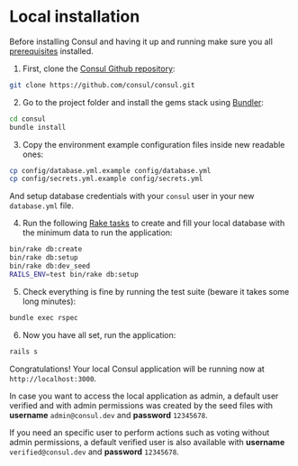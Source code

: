 # Local installation

Before installing Consul and having it up and running make sure you all [prerequisites](prerequisites) installed.

1. First, clone the [Consul Github repository](https://github.com/consul/consul/):

  ```bash
  git clone https://github.com/consul/consul.git
  ```

2. Go to the project folder and install the gems stack using [Bundler](http://bundler.io/):

  ```bash
  cd consul
  bundle install
  ```

3. Copy the environment example configuration files inside new readable ones:

  ```bash
  cp config/database.yml.example config/database.yml
  cp config/secrets.yml.example config/secrets.yml
  ```

  And setup database credentials with your `consul` user in your new `database.yml` file.

4. Run the following [Rake tasks](https://github.com/ruby/rake) to create and fill your local database with the minimum data to run the application:

  ```bash
  bin/rake db:create
  bin/rake db:setup
  bin/rake db:dev_seed
  RAILS_ENV=test bin/rake db:setup
  ```

5. Check everything is fine by running the test suite (beware it takes some long minutes):

  ```bash
  bundle exec rspec
  ```

6. Now you have all set, run the application:

  ```bash
  rails s
  ```

  Congratulations! Your local Consul application will be running now at `http://localhost:3000`.

In case you want to access the local application as admin, a default user verified and with admin permissions was created by the seed files with **username** `admin@consul.dev` and **password** `12345678`.

If you need an specific user to perform actions such as voting without admin permissions, a default verified user is also available with **username** `verified@consul.dev` and **password** `12345678`.
